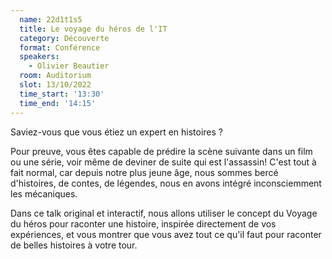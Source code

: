 ```yaml
---
  name: 22d1t1s5
  title: Le voyage du héros de l'IT
  category: Découverte
  format: Conférence
  speakers: 
    - Olivier Beautier
  room: Auditorium
  slot: 13/10/2022
  time_start: '13:30'
  time_end: '14:15'
---
```

Saviez-vous que vous étiez un expert en histoires ?

Pour preuve, vous êtes capable de prédire la scène suivante dans un film ou une série, voir même de deviner de suite qui est l'assassin! C'est tout à fait normal, car depuis notre plus jeune âge, nous sommes bercé d'histoires, de contes, de légendes, nous en avons intégré inconsciemment les mécaniques.

Dans ce talk original et interactif, nous allons utiliser le concept du Voyage du héros pour raconter une histoire, inspirée directement de vos expériences, et vous montrer que vous avez tout ce qu'il faut pour raconter de belles histoires à votre tour.
